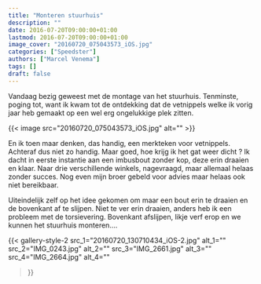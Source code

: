 ```yaml
---
title: "Monteren stuurhuis"
description: ""
date: 2016-07-20T09:00:00+01:00
lastmod: 2016-07-20T09:00:00+01:00
image_cover: "20160720_075043573_iOS.jpg"
categories: ["Speedster"]
authors: ["Marcel Venema"] 
tags: []
draft: false
---
```


Vandaag bezig geweest met de montage van het stuurhuis. Tenminste, poging tot, want ik kwam tot de ontdekking dat de vetnippels welke ik vorig jaar heb gemaakt op een wel erg ongelukkige plek zitten.

<!--more-->
{{< image src="20160720_075043573_iOS.jpg" alt="" >}}

En ik toen maar denken, das handig, een merkteken voor vetnippels. Achteraf dus niet zo handig. Maar goed, hoe krijg ik het gat weer dicht ? Ik dacht in eerste instantie aan een imbusbout zonder kop, deze erin draaien en klaar. Naar drie verschillende winkels, nagevraagd, maar allemaal helaas zonder succes. Nog even mijn broer gebeld voor advies maar helaas ook niet bereikbaar.

Uiteindelijk zelf op het idee gekomen om maar een bout erin te draaien en de bovenkant af te slijpen. Niet te ver erin draaien, anders heb ik een probleem met de torsievering. Bovenkant afslijpen, likje verf erop en we kunnen het stuurhuis monteren....

{{< gallery-style-2 
  src_1="20160720_130710434_iOS-2.jpg" alt_1="" 
  src_2="IMG_0243.jpg" alt_2="" 
  src_3="IMG_2661.jpg" alt_3="" 
  src_4="IMG_2664.jpg" alt_4=""
>}}

&nbsp;
